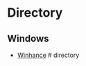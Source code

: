 # Directory

## Windows

* [Winhance](https://github.com/memstechtips/Winhance)
#   d i r e c t o r y  
 